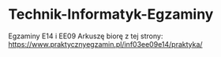 # Technik-Informatyk-Egzaminy
Egzaminy E14 i EE09
Arkuszę biorę z tej strony: https://www.praktycznyegzamin.pl/inf03ee09e14/praktyka/
